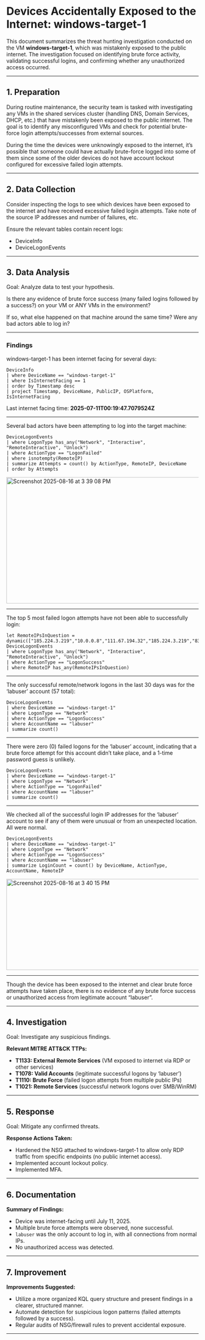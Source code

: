 # Devices Accidentally Exposed to the Internet: windows-target-1

This document summarizes the threat hunting investigation conducted on the VM **windows-target-1**, which was mistakenly exposed to the public internet. The investigation focused on identifying brute force activity, validating successful logins, and confirming whether any unauthorized access occurred.

---

## 1. Preparation

During routine maintenance, the security team is tasked with investigating any VMs in the shared services cluster (handling DNS, Domain Services, DHCP, etc.) that have mistakenly been exposed to the public internet. The goal is to identify any misconfigured VMs and check for potential brute-force login attempts/successes from external sources.  


During the time the devices were unknowingly exposed to the internet, it’s possible that someone could have actually brute-force logged into some of them since some of the older devices do not have account lockout configured for excessive failed login attempts.  

---

## 2. Data Collection

Consider inspecting the logs to see which devices have been exposed to the internet and have received excessive failed login attempts. Take note of the source IP addresses and number of failures, etc.  

Ensure the relevant tables contain recent logs:  
- DeviceInfo  
- DeviceLogonEvents  

---

## 3. Data Analysis

Goal: Analyze data to test your hypothesis.  

Is there any evidence of brute force success (many failed logins followed by a success?) on your VM or ANY VMs in the environment?  

If so, what else happened on that machine around the same time? Were any bad actors able to log in?  

---

### Findings

windows-target-1 has been internet facing for several days:
```kql
DeviceInfo  
| where DeviceName == "windows-target-1"  
| where IsInternetFacing == 1  
| order by Timestamp desc  
| project Timestamp, DeviceName, PublicIP, OSPlatform, IsInternetFacing  
```
Last internet facing time: **2025-07-11T00:19:47.7079524Z**  

---

Several bad actors have been attempting to log into the target machine:
```kql
DeviceLogonEvents  
| where LogonType has_any("Network", "Interactive", "RemoteInteractive", "Unlock")  
| where ActionType == "LogonFailed"  
| where isnotempty(RemoteIP)  
| summarize Attempts = count() by ActionType, RemoteIP, DeviceName  
| order by Attempts  
```
<img width="639" height="330" alt="Screenshot 2025-08-16 at 3 39 08 PM" src="https://github.com/user-attachments/assets/9e7b8402-41fc-47bf-a564-92a45b028fe5" />


---

The top 5 most failed logon attempts have not been able to successfully login:
```kql
let RemoteIPsInQuestion = dynamic(["185.224.3.219","10.0.0.8","111.67.194.32","185.224.3.219","83.222.191.62","45.41.204.12","192.109.240.116"]);  
DeviceLogonEvents  
| where LogonType has_any("Network", "Interactive", "RemoteInteractive", "Unlock")  
| where ActionType == "LogonSuccess"  
| where RemoteIP has_any(RemoteIPsInQuestion)  
```

---

The only successful remote/network logons in the last 30 days was for the ‘labuser’ account (57 total):
```kql
DeviceLogonEvents  
| where DeviceName == "windows-target-1"  
| where LogonType == "Network"  
| where ActionType == "LogonSuccess"  
| where AccountName == "labuser"  
| summarize count()  
```
---

There were zero (0) failed logons for the ‘labuser’ account, indicating that a brute force attempt for this account didn’t take place, and a 1-time password guess is unlikely.
```kql
DeviceLogonEvents  
| where DeviceName == "windows-target-1"  
| where LogonType == "Network"  
| where ActionType == "LogonFailed"  
| where AccountName == "labuser"  
| summarize count()  
```
---

We checked all of the successful login IP addresses for the ‘labuser’ account to see if any of them were unusual or from an unexpected location. All were normal.

```kql
DeviceLogonEvents  
| where DeviceName == "windows-target-1"  
| where LogonType == "Network"  
| where ActionType == "LogonSuccess"  
| where AccountName == "labuser"  
| summarize LoginCount = count() by DeviceName, ActionType, AccountName, RemoteIP
```
<img width="554" height="238" alt="Screenshot 2025-08-16 at 3 40 15 PM" src="https://github.com/user-attachments/assets/774e68b1-3165-434c-b7c0-0eb607d914f4" />

---

Though the device has been exposed to the internet and clear brute force attempts have taken place, there is no evidence of any brute force success or unauthorized access from legitimate account “labuser”.

---

## 4. Investigation

Goal: Investigate any suspicious findings.   

**Relevant MITRE ATT&CK TTPs:**  
- **T1133: External Remote Services** (VM exposed to internet via RDP or other services)  
- **T1078: Valid Accounts** (legitimate successful logons by ‘labuser’)  
- **T1110: Brute Force** (failed logon attempts from multiple public IPs)  
- **T1021: Remote Services** (successful network logons over SMB/WinRM)  

---

## 5. Response

Goal: Mitigate any confirmed threats.  


**Response Actions Taken:**  
- Hardened the NSG attached to windows-target-1 to allow only RDP traffic from specific endpoints (no public internet access).  
- Implemented account lockout policy.  
- Implemented MFA.  

---

## 6. Documentation

**Summary of Findings:**  
- Device was internet-facing until July 11, 2025.  
- Multiple brute force attempts were observed, none successful.  
- `labuser` was the only account to log in, with all connections from normal IPs.  
- No unauthorized access was detected.  

---

## 7. Improvement

**Improvements Suggested:**  
- Utilize a more organized KQL query structure and present findings in a clearer, structured manner.  
- Automate detection for suspicious logon patterns (failed attempts followed by a success).  
- Regular audits of NSG/firewall rules to prevent accidental exposure.  

---
